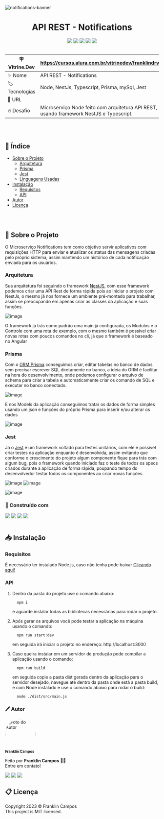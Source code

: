
![notifications-banner](https://user-images.githubusercontent.com/81038899/215006381-aac563f2-3323-49bf-9ce1-00c8de0994ec.jpg)
<h1 align="center"> API REST - Notifications </h1>
<div id="statusProject" align="center">
  <img src="https://img.shields.io/github/license/franklindrw/push-service.svg?style=for-the-badge" />
  <img src="https://img.shields.io/github/stars/franklindrw/push-service.svg?style=for-the-badge" />
  <img src="https://img.shields.io/github/forks/franklindrw/push-service.svg?style=for-the-badge" />
  <img src="https://img.shields.io/github/issues/franklindrw/push-service.svg?style=for-the-badge" />
  <img src="http://img.shields.io/static/v1?label=STATUS&message=CONCLUIDO&color=green&style=for-the-badge"/>
</div>

<br />

| :placard: Vitrine.Dev | https://cursos.alura.com.br/vitrinedev/franklindrw |
| -------------  | --- |
| :sparkles: Nome        |  API REST - Notifications
| :label: Tecnologias | Node, NestJs, Typescript, Prisma, mySql, Jest
| :rocket: URL         | 
| :fire: Desafio     | Microserviço Node feito com arquitetura API REST, usando framework NestJS e Typescript.

<br /><br />

## 🧭 Índice
* [Sobre o Projeto](#-sobre-o-projeto)
  * [Arquitetura](#arquitetura)
  * [Prisma](#prisma)
  * [Jest](#jest)
  * [Linguagens Usadas](#-construído-com)
* [Instalação](#-instalação)
  * [Requisitos](#requisitos)
  * [API](#api)
* [Autor](#-autor)
* [Licença](#-licença)

<br /><br />

## 🔎 Sobre o Projeto
O Microserviço Notifications tem como objetivo servir aplicativos com requisições HTTP para enviar e atualizar os status das mensagens criadas pelo próprio sistema, assim mantendo um histórico de cada notificação enviada para os usuários.

### Arquitetura
Sua arquitetura foi seguindo o framework [NestJS](https://nestjs.com/), com esse framework podemos criar uma API Rest de forma rápida pois ao iniciar o projeto com NestJs, o mesmo já nos fornece um ambiente pré-montado para trabalhar, assim se preocupando em apenas criar as classes da aplicação e suas funções.

![image](https://user-images.githubusercontent.com/81038899/215008369-c20ee346-bf78-43d1-8516-4291c34efd09.png)

O framework já trás como padrão uma main já configurada, os Modulos e o Controle com uma rota de exemplo, com o mesmo também é possível criar novas rotas com poucos comandos no cli, já que o framework é baseado no Angular

### Prisma
Com o [ORM Prisma](https://www.prisma.io/) conseguimos criar, editar tabelas no banco de dados sem precisar escrever SQL diretamente no banco, a ideia do ORM é facilitar na hora do desenvolvimento, onde podemos configurar o arquivo de schema para criar a tabela e automaticamente criar os comando de SQL e executar no banco conectado.

![image](https://user-images.githubusercontent.com/81038899/215009517-0062def2-16e2-4a7b-b525-1594ebbac5b3.png)

E nos Models da aplicação conseguimos tratar os dados de forma simples usando um json e funções do próprio Prisma para inserir e/ou alterar os dados

![image](https://user-images.githubusercontent.com/81038899/215010010-ef02d6a9-9e27-47b9-9633-0a002d09a40f.png)

### Jest
Já o [Jest](https://jestjs.io/pt-BR/) é um framework voltado para testes unitários, com ele é possível criar testes da aplicação enquanto é desenvolvida, assim evitando que conforme o crescimento do projeto algum componente fique para trás com algum bug, pois o framework quando iniciado faz o teste de todos os specs criados durante a aplicação de forma rápida, poupando tempo do desenvolvedor testar todos os componentes ao criar novas funções.

![image](https://user-images.githubusercontent.com/81038899/215010627-36b56859-77c2-4666-ae11-7349d707ee01.png)
![image](https://user-images.githubusercontent.com/81038899/215011082-2fc4578a-7a40-4956-8a47-7c95e6b14d3c.png)

![image](https://user-images.githubusercontent.com/81038899/215011381-7986524d-047c-4c29-9ae0-90f7f8803214.png)

### 🔨 Construído com
<div id="statusProject" align="left">
 <img src="https://img.shields.io/badge/typescript-%23007ACC.svg?style=for-the-badge&logo=typescript&logoColor=white" />
 <img src="https://img.shields.io/badge/Prisma-3982CE?style=for-the-badge&logo=Prisma&logoColor=white" />
 <img src="https://img.shields.io/badge/nestjs-%23E0234E.svg?style=for-the-badge&logo=nestjs&logoColor=white" />
 <img src="https://img.shields.io/badge/-jest-%23C21325?style=for-the-badge&logo=jest&logoColor=white" />
</div>

<br />

## 📥 Instalação

### Requisitos
É necessário ter instalado Node.js, caso não tenha pode baixar <a href="https://nodejs.org/pt-br/">Clicando aqui!</a>

### API

1. Dentro da pasta do projeto use o comando abaixo:
    ```
      npm i
    ```
    e aguarde instalar todas as bibliotecas necessárias para rodar o projeto.
    
2. Após gerar os arquivos você pode testar a aplicação na máquina usando o comando:
    ```
      npm run start:dev
    ```
    em seguida irá iniciar o projeto no endereço: http://localhost:3000

3. Caso queira instalar em um servidor de produção pode compilar a aplicação usando o comando:
    ```
      npm run build
    ```
    em seguida copie a pasta dist gerada dentro da aplicação para o servidor desejado, navegue até dentro da pasta onde está a pasta build, e com Node instalado e use o comando abaixo para rodar o build:
    ```
      node ./dist/src/main.js
    ```

### 🖊 Autor

<a href="https://github.com/franklindrw">
<img style="border-radius: 50%; width: 100px" src="https://github.com/franklindrw.png" alt="Foto do Autor"/>
<br />
<sub><b>Franklin Campos </b></sub>
</a>
</br>
<p>Feito por <strong>Franklin Campos</strong> 👋🏻 </br>
Entre em contato!</p>
<div>
<a href="https://www.linkedin.com/in/franklindrw" target="_blank"><img src="https://img.shields.io/badge/-LinkedIn-%230077B5?style=for-the-badge&logo=linkedin&logoColor=white" target="_blank"></a>
<a href="mailto:franklindrw@gmail.com"><img src="https://img.shields.io/badge/Gmail-D14836?style=for-the-badge&logo=gmail&logoColor=white" target="_blank"></a>
<a href="https://www.instagram.com/franklindrw" target="_blank"><img src="https://img.shields.io/badge/-Instagram-%23E4405F?style=for-the-badge&logo=instagram&logoColor=white" target="_blank"></a>
</div>

## 📋 Licença
<p> Copyright 2023 © Franklin Campos </br>
This project is MIT licensed.</p>
